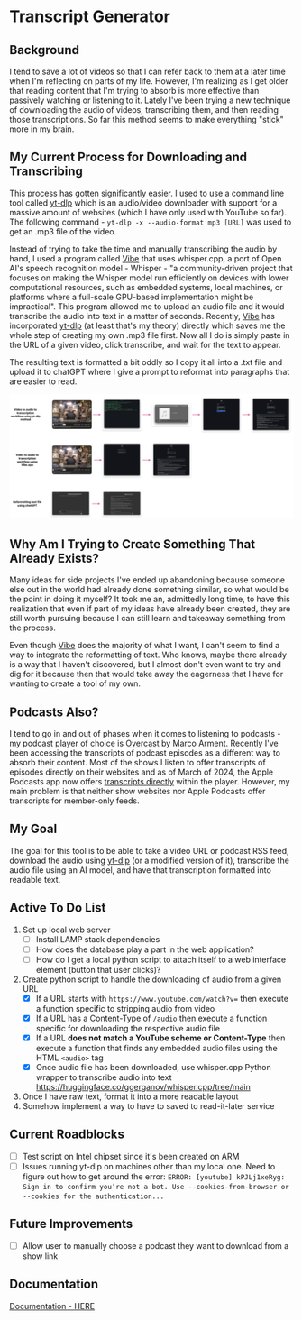 # Transcript Generator

## Background

I tend to save a lot of videos so that I can refer back to them at a later time when I'm reflecting on parts of my life. However, I'm realizing as I get older that reading content that I'm trying to absorb is more effective than passively watching or listening to it. Lately I've been trying a new technique of downloading the audio of videos, transcribing them, and then reading those transcriptions. So far this method seems to make everything "stick" more in my brain. 

## My Current Process for Downloading and Transcribing

This process has gotten significantly easier. I used to use a command line tool called [yt-dlp](https://github.com/yt-dlp/yt-dlp) which is an audio/video downloader with support for a massive amount of websites (which I have only used with YouTube so far). The following command - `yt-dlp -x --audio-format mp3 [URL]` was used to get an .mp3 file of the video. 

Instead of trying to take the time and manually transcribing the audio by hand, I used a program called [Vibe](https://thewh1teagle.github.io/vibe/) that uses whisper.cpp, a port of Open AI's speech recognition model - Whisper - "a community-driven project that focuses on making the Whisper model run efficiently on devices with lower computational resources, such as embedded systems, local machines, or platforms where a full-scale GPU-based implementation might be impractical". This program allowed me to upload an audio file and it would transcribe the audio into text in a matter of seconds. Recently, [Vibe](https://thewh1teagle.github.io/vibe/) has incorporated [yt-dlp](https://github.com/yt-dlp/yt-dlp) (at least that's my theory) directly which saves me the whole step of creating my own .mp3 file first. Now all I do is simply paste in the URL of a given video, click transcribe, and wait for the text to appear. 

The resulting text is formatted a bit oddly so I copy it all into a .txt file and upload it to chatGPT where I give a prompt to reformat into paragraphs that are easier to read.

![screenshot of current transcription workflow](images/transcript-generator-current-method-workflow.png)

## Why Am I Trying to Create Something That Already Exists?

Many ideas for side projects I've ended up abandoning because someone else out in the world had already done something similar, so what would be the point in doing it myself? It took me an, admittedly long time, to have this realization that even if part of my ideas have already been created, they are still worth pursuing because I can still learn and takeaway something from the process. 

Even though [Vibe](https://thewh1teagle.github.io/vibe/) does the majority of what I want, I can't seem to find a way to integrate the reformatting of text. Who knows, maybe there already is a way that I haven't discovered, but I almost don't even want to try and dig for it because then that would take away the eagerness that I have for wanting to create a tool of my own. 

## Podcasts Also?

I tend to go in and out of phases when it comes to listening to podcasts - my podcast player of choice is [Overcast](https://overcast.fm) by Marco Arment. Recently I've been accessing the transcripts of podcast episodes as a different way to absorb their content. Most of the shows I listen to offer transcripts of episodes directly on their websites and as of March of 2024, the Apple Podcasts app now offers [transcripts directly](https://www.apple.com/newsroom/2024/03/apple-introduces-transcripts-for-apple-podcasts/) within the player. However, my main problem is that neither show websites nor Apple Podcasts offer transcripts for member-only feeds. 

## My Goal

The goal for this tool is to be able to take a video URL or podcast RSS feed, download the audio using [yt-dlp](https://github.com/yt-dlp/yt-dlp) (or a modified version of it), transcribe the audio file using an AI model, and have that transcription formatted into readable text.

## Active To Do List
1. Set up local web server
	- [ ] Install LAMP stack dependencies
	- [ ] How does the database play a part in the web application?
	- [ ] How do I get a local python script to attach itself to a web interface element (button that user clicks)? 
2. Create python script to handle the downloading of audio from a given URL
	- [x]  If a URL starts with `https://www.youtube.com/watch?v=` then execute a function specific to stripping audio from video
	- [x] If a URL has a Content-Type of `/audio` then execute a function specific for downloading the respective audio file
	- [x] If a URL **does not match a YouTube scheme or Content-Type** then execute a function that finds any embedded audio files using the HTML `<audio>` tag
	- [x] Once audio file has been downloaded, use whisper.cpp Python wrapper to transcribe audio into text https://huggingface.co/ggerganov/whisper.cpp/tree/main
3. Once I have raw text, format it into a more readable layout 
4. Somehow implement a way to have to saved to read-it-later service 

## Current Roadblocks
- [ ] Test script on Intel chipset since it's been created on ARM
- [ ] Issues running yt-dlp on machines other than my local one. Need to figure out how to get around the error: `ERROR: [youtube] kPJLj1xeRyg: Sign in to confirm you’re not a bot. Use --cookies-from-browser or --cookies for the authentication...`

## Future Improvements
- [ ] Allow user to manually choose a podcast they want to download from a show link

## Documentation
[Documentation - HERE](./documentation.md)
